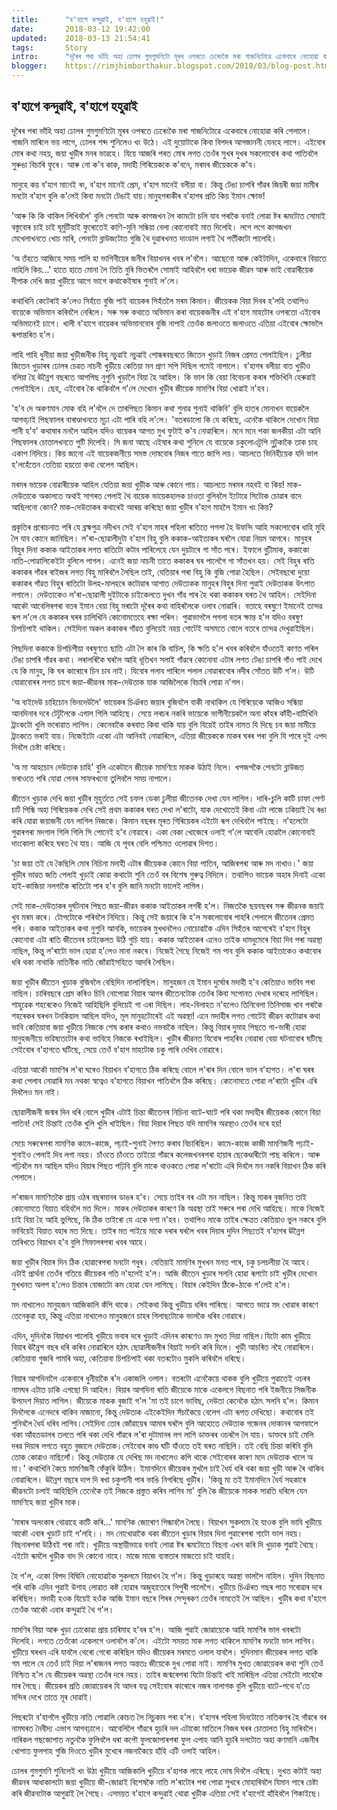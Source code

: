 ```yaml
---
title:		"ব'হাগে কন্দুৱাই, ব'হাগে হহুৱাই!"
date:		2018-03-12 19:42:00
updated:	2018-03-13 21:54:41
tags: 	    Story
intro:      "দূৰৈৰ পৰা ভাঁহি অহা ঢোলৰ গুমগুমণিটো মূৰৰ ওপৰতে ঢেৰেংকৈ মৰা গাজনিটোৱে একেবাৰে নোহোৱা কৰি পেলালে।"
blogger:	https://rimjhimborthakur.blogspot.com/2018/03/blog-post.html
---
```


## ব'হাগে কন্দুৱাই, ব'হাগে হহুৱাই

দূৰৈৰ পৰা ভাঁহি অহা ঢোলৰ গুমগুমণিটো মূৰৰ ওপৰতে ঢেৰেংকৈ মৰা গাজনিটোৱে একেবাৰে নোহোৱা কৰি পেলালে। গাজনি মাৰিলে ভয় লাগে, ঢোলৰ শব্দ শুনিলেও খং উঠে। এই  দুয়োটাকে কিবা বিপদৰ আগজাননী যেনহে লাগে। এইবোৰ মোৰ কথা নহয়, জয়া খুড়ীৰ মনৰ ভাৱহে। যিয়ে আজৰি পৰত মোৰ লগত তেওঁৰ সুখৰ দুখৰ সকলোবোৰ কথা পাতিবলৈ সুৰুঙা বিচাৰি ফুৰে। আৰু নো ক'ব কাক, মদাহী গিৰিয়েককে ক'বনে, মৰমৰ জীয়েককে ক'ব।

 মানুহে কয় ব'হাগ মানেই ৰং, ব'হাগ মানেই প্ৰেম, ব'হাগ মানেই বলীয়া বা। কিন্তু টেঙা চাপৰি গাঁৱৰ জিয়ৰী জয়া মামীৰ মনটো ব'হাগ বুলি ক'লেই কিবা মনটো টেঙাই যায়।মানুহগৰাকীৰ  ব'হাগৰ প্ৰতি কিয় ইমান ক্ষোভ!

'আৰু কি কি থাকিল লিখিবলৈ' বুলি পেনটো আৰু কাগজখন লৈ কামটো চলি যাব পৰাকৈ বনাই লোৱা ষ্টৰ ৰূমটোত সোমাই বস্তুবোৰ চাই চাই ঘূৰ্মুটিয়াই ফুৰোতেই কাণি-মুনি সন্ধিয়া বেলা কোনোবাই মাত দিলেহি। লগে লগে কাগজখন মেখেলাখনতে খোচ মাৰি, পেনটো ব্লাউজটোত গুজি থৈ দুৱাৰখনত দাংডাল লগাই থৈ পৰ্তীকটো পালেহি। 

'অ তঁহতে আজিহে সময় পালি হা ভাগিনীয়েৰ জনীৰ বিয়াখনৰ খবৰ ল'বলৈ। আছেনো আৰু কেইটাদিন, একেবাৰে বিয়াতে নাহিলি কিয়...' হাতে হাতে মোনা লৈ তিতি বুৰি ভিতৰলৈ সোমাই আহিবলৈ ধৰা ভায়েক জীৱন আৰু ভাই বোৱাৰীয়েক দীপাক দেখি জয়া খুড়ীয়ে আগে ভাগে কথাকেইষাৰ শুনাই ল'লে।

কথাখিনি কেটেৰাই ক'লেও সিহঁতে বুজি পাই বায়েকৰ সিহঁতলৈ মৰম কিমান। জীয়েকক বিয়া দিবৰ হ'লহি তথাপিও বায়েকে অভিমান কৰিবলৈ নেৰিলে। সৰু সৰু কথাতে অভিমান কৰা বায়েকজনীৰ এই ব'হাগ মাহটোৰ ওপৰতো এইবোৰ অভিমানেই চাগে। খালী ব'হাগে বায়েকৰ অভিমানবোৰ বুজি নাপাই তেওঁক জলাওতে জলাওতে এতিয়া এইবোৰ ক্ষোভলৈ ৰূপান্তৰিত হ'ল।

লাহি পাহি ধুনীয়া জয়া খুড়ীজনীক বিহু নচুৱাই নচুৱাই  পোন্ধৰবছৰতে জিতেন খুড়াই নিজৰ প্ৰেমত পেলাইছিল। ঢুলীয়া জিতেন খুড়াৰৰ ঢোলৰ চেৱত নাচনী খুড়ীয়ে কেতিয়া মন প্ৰাণ সপি দিছিল গমেই নাপালে। ব'হাগৰ বলীয়া বাত খুড়ীও বলিয়া  হৈ ঊন্নৈশ বছৰতে আগপিছ নুগুনি খুড়ালৈ বিয়া হৈ আহিল। কি ভাল কি বেয়া বিবেচনা কৰাৰ শক্তিখিনি হেৰুৱাই পেলাইছিল। ছেহ, এইবোৰ কৈ থাকিবলৈ গ'লে দেখোন খুড়ীৰ জীয়েক মামণিৰ বিয়া খোৱাই ন'হব।

'হ'ব দে অকণমান মোক বহি ল'বলৈ দে তাৰপিছত কিমান কথা শুনাৱ শুনাই থাকিবি' বুলি হাতৰ মোনাখন বায়েকলৈ আগবঢ়াই পিছফালৰ বাৰাণ্ডাখনতে মূঢ়া এটা পাৰি বহি ল'লে। 'বতৰডালো কি যে কৰিছে, এনেকৈ থাকিলে দেখোন বিয়া পানী হ'ব' কথাষাৰ মনলৈ আহিল যদিও বায়েকৰ আগত মুখ ফুটাই ক'ব নোৱাৰিলে। মনে মনে পকা জলকীয়া এটা আনি পিছফালৰ চোতালখনতে পুটি দিলেহি। সি জনা আছে এইষাৰ কথা শুনিলে যে বায়েকে চকুলোএটুপি নুটুকাকৈ তাক চাহ একাপ নিদিয়ে। কিয় জানো এই বায়েকজনীয়ে সমস্ত দোষবোৰ নিজৰ গাতে জাপি লয়। আচলতে ভিনিহীয়েক যদি ভাল হ'লহেঁতেন তেতিয়া হয়তো কথা বেলেগ আছিল।

মৰমৰ ভায়েক বোৱাৰীয়েক আহিল যেতিয়া জয়া খুড়ীক আৰু কোনে পায়। আচলতে মৰমৰ নহবই বা কিয়! মাক-দেউতাকে অকালতে অথাই সাগৰত পেলাই থৈ বায়েক ভায়েকহালক চাওতা বুলিবলৈ ইটোৱে সিটোক চোৱাৰ বাদে আছিলনো কোন? মাক-দেউতাকৰ কথাৰেই আৰম্ভ কৰিছো জয়া খুড়ীৰ ব'হাগ মাহলৈ ইমান খং কিয়?

প্ৰকৃতিৰ প্ৰৰোচনাত পৰি যে ব্ৰহ্মপুত্ৰ নদীখন সেই ব'হাগ মাহৰ পহিলা ৰাতিতে পগলা হৈ উফন্দি আহি সকলোবোৰ ধাহি মুহি লৈ যাব কোনে জানিছিল। ল'ৰা-ছোৱালীদুটা ব'হাগ বিহু বুলি ককাক-আইতাকৰ ঘৰলৈ যোৱা নিয়ম আগৰে। মানুহৰ বিহুৰ দিনা ককাক আইতাকৰ লগত ৰাতিটো কটাব পাৰিলেহে যেন দুয়টাৰে গা সাঁত পৰে। ইফালে বুঢ়ীমাক, ককাকো নাতি-পোৱালিকেইটা বুলিলে পাগল। এনেই জয়া নাচনী তাতে ককাকৰ ঘৰ পালেগৈ গা সাঁতখন হয়। সেই বিহুৰ ৰাতি ককাকৰ গাঁৱৰ ৰাইজৰ লগত বিহু মাৰিবলৈ লৈছিল তাই, যেতিয়াৰ পৰা বিহু কি বুজি পোৱা হৈছিল। সেইবছৰো দুয়ো ককাকৰ গাঁৱত বিহুৰ ৰাতিটো উলহ-মালহৰে কটোৱাৰ আশাত দেউতাকক মানুহৰ বিহুৰ দিনা পুৱাই দেউতাকক উৎপাত লগালে। দেউতাকেও ল'ৰা-ছোৱালী দুইটাকে চাইকেলতে দুখন গাঁৱ পাৰ হৈ থকা  ককাকৰ ঘৰত থৈ আহিল। সেইদিনা আকৌ আবেলিৰপৰা বতৰ ইমান বেয়া বিহু মৰাটো দূৰৈৰ কথা বাহিৰলৈকে ওলাব নোৱাৰি। বতাহে বৰষুণে ইমানেই তান্দৱ ৰূপ ল'লে যে ককাকৰ ঘৰৰ চালিখিনি কোনোমতেহে ৰক্ষা পৰিল। পুৱাভাগলৈ পগলা বতৰ ক্ষান্ত হ'ল যদিও বৰষুণ চিপচিপাই থাকিল। সেইদিনা অকল ককাকৰ গাঁৱত বুলিয়েই নহয় গোটেই অসমতে বোলে বতৰে তান্দৱ দেখুৱাইছিল।

পিছদিনা ককাকে চিপচিপীয়া বৰষুণতে ছাতি এটা লৈ কাৰ কি বাচিল, কি ক্ষতি হ'ল খবৰ কৰিবলৈ যাঁওতেই কাণত পৰিল টেঙা চাপৰি গাঁৱৰ কথা। লৰালৰিকৈ ঘৰলৈ আহি ধূতিখন সলাই গাঁৱৰে কোনোবা এটাৰ লগত টেঙা চাপৰি গাঁও পাই দেখে যে কি মানুহ, কি ঘৰ কাৰোৰে চিন চাব নাই। যিবোৰ পলাব পাৰিলে পলাল নোৱাৰাবোৰ নদীৰ সোঁতত উটি গ'ল। উটি যোৱাবোৰৰ লগত চাগে জয়া-জীৱনৰ মাক-দেউতাক যাক আজিলৈকে বিচাৰি পোৱা ন'গল।

'অ বাইদেউ চাহিচোন ভিনদেউলৈ' ভায়েকৰ চিঞঁৰত জয়াৰ বুজিবলৈ বাকী নাথাকিল যে গিৰিয়েকে আজিও সন্ধিয়া আনদিনাৰ দৰে টেটুলৈকে এগাল গিলি আহিছে। সেয়ে লৰচৰ নকৰি ভায়েকে ভাগীনীয়েকলৈ অনা কাঁহৰ কাঁহী-বাটিখিনি ট্ৰাংকটো খুলি ভৰোৱাত লাগিল। কেনেবাকৈ কৰবাত কিবা থাকি যায় বুলি যিয়েই তাইৰ নামত যি দিছে চব জয়া মামীয়ে ট্ৰাংকতে ভৰাই যায়। নিজেইটো একো এটা আনিবই নোৱাৰিলে, এতিয়া জীয়েককে মাকৰ ঘৰৰ পৰা বুলি যি পাৰে দুই এপদ দিবলৈ চেষ্টা কৰিছে।

'অ মা আহচোন দেউতাক চাহি' বুলি একেটানে জীয়েক মামণিয়ে মাকক উঠাই নিলে। খপজপকৈ পেনটো ব্লাউজত ভৰাওতে পৰি যোৱা পেনৰ সাফৰখনো তুলিবলৈ সময় নাপালে।

জীতেন খুড়াক দেখি জয়া খুড়ীৰ মূহুৰ্ততে সেই চফল ডেকা ঢুলীয়া জীতেনক দেখা যেন লাগিল। দাৰি-চুলি কাটি চাফা পেণ্ট চাৰ্ট পিন্ধি অহা গিৰিয়েকক দেখি সেই প্ৰথম ককাকৰ ঘৰত দেখা ল'ৰাটো, যাক দেখোতেই কিবা এটা লাজে ঢকিয়াই থৈ ৰঙা কৰি যোৱা জয়াজনী যেন লাগিল নিজকে। কিমান বছৰৰ মূৰত গিৰিয়েকৰ এইটো ৰূপ দেখিবলৈ পাইছে। ন'হলেটো পুৱাৰপৰা মদগাল গিলি গিলি সি পোনেই হ'ব নোৱাৰে। একা বেকা খোজেৰে ওলাই গ'লে আবেলি হোৱালৈ কোনোবাই দাংকোলা কৰিহে ঘৰত থৈ যায়। আজি যে পূবৰ বেলি পশ্চিমত ওলোৱাৰ দিশত।

'চা জয়া তই যে কৈছিলি মোৰ নিচিনা মদাহী এটাৰ জীয়েকক কোনে বিয়া পাতিব, আজিৰপৰা আৰু মদ নাখাও।' জয়া খুড়ীৰ ভাৱত জতি পেলাই খুড়াই কোৱা কথাটো শুনি তেওঁ বৰ বিশেষ গুৰুত্ব নিদিলে। তথাপিও ভায়েক অহাৰ দিনাই একো হাই-কাজিয়া নলগাকৈ ৰাতিটো পাৰ হ'ব বুলি জানি মনটো ভালেই লাগিল।

সেই মাক-দেউতাকৰ দুৰ্ঘটনাৰ পিছত জয়া-জীৱন ককাক আইতাকৰ লগৰী হ'ল। নিজতকৈ ছয়বছৰৰ সৰু জীৱনক জয়াই খুব মৰম কৰে। টোপটোকে পৰিবলৈ নিদিয়ে। কিন্তু সেই জয়াৰে কি হ'ল সকলোবোৰ পাহৰি পেলালে জীতেনৰ প্ৰেমত পৰি। ককাক আইতাকৰ কথা নুশুনি আনকি, ভায়েকৰ মুখখনলৈও নোচোৱাকৈ এদিন সিহঁতৰ আগেৰেই ব'হাগ বিহুৰ কোনোবা এটা ৰাতি জীতেনৰ চাইকেলত উঠি গুচি যায়। ককাক আইতাকৰ এনেও তাইক ধামধুমেৰে বিয়া দিব পৰা অৱস্থা নাছিল, কিন্তু ল'ৰাটো ভাল হোৱা হ'লেও মানা নকৰে। নিজেই গৈছে নিজেই গম পাব বুলি ককাক আইতাকেও কথাবোৰ ধৰি থকা নাথাকি নাতিনীক নাতি জোঁৱাইসহিতে আদৰি লৈছিল।

জয়া খুড়ীৰ জীতেন খুড়াক বুজিবলৈ বেছিদিন নালাগিছিল। মানুহজন যে ইমান দুৰ্ঘোৰ মদাহী হ'ব কেতিয়াও ভাবিব পৰা নাছিল। চাৰিবছৰে প্ৰেম কৰিও চিনি নোপোৱা বিয়াৰ আগৰ জীতেনটোক তেওঁৰ কিবা সপোনত দেখাৰ দৰেহে লাগিছিল। শাহুৱেক শহৰেকেও নিজেই আহিছিলি বুলিয়েই গা এৰা দিছিল। লাহ-বিলাহত ন'হলেও তিনিবেলা তিনিসাজ খাব পৰাকৈ শহৰেকৰ ঘৰখন টনকিয়াল আছিল যদিও, মূল মানুহটোৰেই এই অৱস্থা! এনে মদাহীৰ লগত গোটেই জীৱন কটোৱাৰ কথা ভাবি কেতিয়াবা জয়া খুড়ীয়ে নিজকে শেষ কৰাৰ কথাও নভবাকৈ নাছিল। কিন্তু বিয়াৰ দুমাহ পিছতে গা-ভাৰী হোৱা মানুহজনীয়ে ভৱিষ্যতটোৰ কথা ভাবিহে নিজকে ৰখাইছিল। খুড়ীৰ জীৱনত যিবোৰ পাহৰিব নোৱাৰা বেয়া ঘটনাবোৰ ঘটিছে সেইবোৰ ব'হাগতে ঘটিছে, সেয়ে তেওঁ ব'হাগ মাহটোক চকু পাৰি দেখিব নোৱাৰে। 

এতিয়া আকৌ মামণিৰ ল'ৰা ঘৰেও বিয়াখন ব'হাগতে ঠিক কৰিছে বোলে ল'ৰাৰ দিন বোলে  ভাল ব'হাগত। ল'ৰা ঘৰৰ কথা পেলাব নোৱাৰি মন নথকা স্বত্বেও ব'হাগতে বিয়াখন পাতিবলৈ ঠিক কৰিছে। কোনোমতে পোৱা ল'ৰাটো খুড়ীৰ এৰি দিবলৈও মন নাই।

ছোৱালীজনী জন্মৰ দিন ধৰি বোলে খুড়ীৰ এটাই চিন্তা জীতেনৰ নিচিনা বাটে-ঘাটে পৰি থকা মদাহীৰ জীয়েকক কোনে বিয়া পাতিব! সেই চিন্তাই তেওঁক খুলি খুলি খাইছিল। বিয়া দিয়াৰ পিছত যদি মামণিৰ অৱস্থাও তেওঁৰ দৰে হয়!

সেয়ে সৰুৰেপৰা মামণিক কামে-কাজে, পঢ়াই-শুনাই পৈণত কৰাব বিচাৰিছিল। কামে-কাজে কাজী মামণিজনী পঢ়াই-শুনাইও পেলাই দিব লগা নহয়। চাঁওতে চাঁওতে তাইয়ো গাঁৱৰে কলেজখনৰপৰা হায়াৰ ছেকেণ্ডাৰীটো পাছ কৰিলে। আৰু পঢ়িবলৈ মন আছিল যদিও বিয়াৰ পিছত পঢ়িবি বুলি মাকে থাওকতে পোৱা ল'ৰাটো এৰি দিবলৈ মন নকৰি বিয়াখন ঠিক কৰি পেলালে।

ল'ৰাজন মামণিতকৈ প্ৰায় ওঠৰ বছৰমানৰ ডাঙৰ হ'ব। সেয়ে তাইৰ বৰ এটা মন নাছিল। কিন্তু মাকৰ বুজনিত তাই কোনোমতে বিয়াত বহিবলৈ মত দিলে। মাকৰ দেউতাকৰ কাৰণে কি অৱস্থা তাই সৰুৰে পৰা দেখি আহিছে। মাকে নিজেই চাই বিয়া হৈ আহি ভুগিছে, কি ঠিক তাইৰো যে একে দশা ন'হব। তথাপিও মাকে তাইৰ ক্ষেত্ৰত কেতিয়াও ভুল নকৰে বুলি ভাবিয়েই বিয়াত বহাৰ মত দিছে। তাইৰ মত পাইয়ে মাকে দৰাৰ ঘৰলৈ খবৰ দিয়াৰ দুদিন পিছতেই ব'হাগৰ ঊন্নৈশ তাৰিখতে বিয়াখন হ'ব বুলি সিফালৰপৰা খবৰ আহে।

জয়া খুড়ীৰ বিয়াৰ দিন ঠিক হোৱাৰেপৰা মনটো গধুৰ। যেতিয়াই মামণিৰ মুখখন মনত পৰে, চকু চলচলীয়া হৈ আহে। এটাই প্ৰাৰ্থনা তেওঁৰ গতিয়ে জীয়েকৰ গতি ন'হলেই হ'ল। আজি জীতেন খুড়াৰ সলনি হোৱা ৰূপটো চাই খুড়ীৰ দেখোন মুখখনত অলপ হ'লেও চিন্তাৰ বোজাটো কম হোৱা যেন লাগিছে। বিয়াৰ কেইদিন ঠিকে-ঠাকে গ'লেই হ'ল। 

মদ নাখালেও মানুহজন আজিকালি কঁপি থাকে। সেইকথা কিন্তু খুড়ীয়ে ধৰিব পাৰিছে। আগতে ভাৱে মদ খোৱাৰ কাৰণে তেনেকুৱা হয়, কিন্তু এতিয়া নাখালেও মানুহজনে চাহৰ গিলাছটোকে ভালকৈ ধৰিব নোৱাৰে।

এদিন, দুদিনকৈ বিয়াখন পালেহি খুড়ীয়ে ভবাৰ দৰে খুড়াই এদিনৰ কাৰণেও মদ মুখত দিয়া নাছিল।যিটো কাম খুড়ীয়ে বিয়াৰ ঊন্নৈশ বছৰ ধৰি কৰিব নোৱাৰিলে হঠাৎ ছোৱালীজনীৰ বিয়াই সলনি কৰি দিলে। খুড়ী আচৰিত নহৈ নোৱাৰিলে। কেতিয়াবা গুজৰি গামৰি অহা, কেতিয়াবা চিপচিপাই থকা বতৰটোও মুকলি কৰিবলৈ ধৰিছে। 

বিয়াৰ আগদিনালৈ একেবাৰে ধুনীয়াকৈ ৰ'দ একাজলি ওলাল। বতৰটো এনেকৈয়ে থাকক বুলি খুড়ীয়ে পুৱাতেই ওচৰৰ নামঘৰ এটাত চাকি এগছো দি আহিল। বিয়াৰ আগদিনা ৰাতি জীয়েকে মাকে একেলগে বিছনাত পৰি ইজনীয়ে সিজনীক উপদেশ দিয়াত লাগিল। জীয়েকে মাকক বুজাই গ'ল 'মা তই চাগে ভাবিছ, দেউতা কেনেকৈ হঠাৎ সলনি হ'ল। কিমান দিনলৈকে এনেদৰে থাকিব নাজানো, কিন্তু দেউতাক এইকেইদিন সঁচাকৈয়ে বেলেগ এটা ৰূপত দেখিছো। কথাবোৰ তই শুনিবলৈ ধৈৰ্য ধৰিব লাগিব।সেইদিনা তোৰ জোঁৱায়েৰ আমাৰ ঘৰলৈ বুলি আহোতে দেউতাক গজেনৰ দোকানৰ আগফালে থকা আঁহতডালৰ তলতে পৰি থকা দেখি গাঁৱৰে ল'ৰা দুটামানৰ লগ লাগি ডাক্তৰৰ ওচৰলৈ লৈ যায়। ডাক্তৰে চাই মেলি দৰৱ দিয়াৰ লগতে বহুত বুজালে দেউতাক।সেইবোৰ কাণ্ড ঘটি যাঁওতে তই ঘৰত নাছিলি। তই বেছি চিন্তা কৰিবি বুলি তোক কোৱাও নাছিলোঁ। কিন্তু দেউতাক যে দেখিছ মদ নাখালেও কপি থাকে সেইবোৰৰ কাৰণ মদে দেউতাক খালে অ মা।' কথাখিনি কৈয়ে মামণিজনী ফেঁকুৰি উঠিল। ইমানদিনে জীয়েকৰ মুখলৈ চাই ধৈৰ্য ধৰি থকা জয়া খুড়ী আৰু ৰৈ থাকিব নোৱাৰিলে। ঊন্নৈশ বছৰে দাপ দি ৰখা চকুপানী পাৰ ভাঙি নিগৰিছে খুড়ীৰ। 'কিন্তু মা তই ইমানদিনে ধৈৰ্য সহকাৰে জীৱনটো চলাই আহিছিলি তেনেকৈ তই নিজকে প্ৰস্তুত কৰিব লাগিব মা' বুলি কৈ জীয়েকে মাকক সাৱতি ধৰিলে যেন মামণিহে জয়া খুড়ীৰ মাক।

'মাৰাৰ অলংকাৰ থোৱাহে কাটি কৰি...' মামণিক জোৰোণ পিন্ধাবলৈ লৈছে। বিয়াখন সুকলমে হৈ যাওক বুলি ভাবি খুড়ীয়ে আকৌ এবাৰ খুড়াট চাই গ'লহি।। মদ নোখোৱাকৈ থকা জীতেন খুড়াৰ বিয়াৰ দিনা পুৱাৰেপৰা গাটো ভাল নহয়। বিছনাৰপৰা উঠিবই পৰা নাই। খুড়ীয়ে অস্থায়ীভাৱে বনাই লোৱা ষ্টৰ ৰূমটোতে বিছনা এখন  কৰি দি খুড়াক শুৱাই থৈছে। এইটো ৰূমলৈ খুড়ীক বাদ দি কোনো নাহে। মাজে মাজে ব্যস্ততাৰ মাজতো চাই যায়হি। 

হৈ গ'ল, একো বিপদ বিঘিনি নোহোৱাকৈ সুকলমে বিয়াখন হৈ গ'ল। কিন্তু খুড়াৰহে অৱস্থা ভাললৈ নাহিল। দুদিন বিছনাত পৰি থাকি এদিন পুৱাই উশাহ লোৱাত কষ্ট হোৱাৰ অজুহাতেৰে সিপুৰী পালেগৈ। খুড়ীয়ে চিঞঁৰত গছৰ পাত সৰোৱাৰ দৰে কৰিছিল। মদাহী হওক যিয়েই হওঁক আজি ইমান বছৰে শিৰৰ সেন্দুৰকণ তেওঁৰ নামতেই লৈ আছিল। খুড়ীৰ কথা ব'হাগে তেওঁক আকৌ এবাৰ কন্দুৱাই থৈ গ'ল।

মামণিৰ বিয়া আৰু খুড়া ঢোকোৱা প্ৰায় চাৰিমাহ হ'বৰ হ'ল। আজি পুৱাই জোৱায়েকে আহি মামণিৰ ভাল খবৰটো দিলেহি। লগতে তেওঁকো একেলগে ওলাবলৈ ক'লে। এইটো সময়ত মাক লগত থাকিলে মামণিৰ মনটো ভাল লাগিব। খুড়ীয়ে ঘৰখন এৰি যাবলৈ থেৰো গেৰো কৰিছিল যদিও জীয়েকৰ মৰমতে ওলাল যাবলৈ। দুদিনমান জীয়েকৰ লগত থাকি গম পালে যে তেওঁ চাই দিয়া ল'ৰাজনৰ লগত অন্ততঃ জীয়েকে দুখ পোৱা নাই। মামণিৰ মুখত জোৱায়েকৰ কথা শুনি তেওঁ নিশ্চিত হ'ল যে জীয়েকৰ অৱস্থা তেওঁৰ দৰে নহয়। তাইৰ জন্মৰেপৰা যিটো চিন্তাই খাই মাৰিছিল এতিয়া সেইটো লাহেকৈ মাৰ গৈছে। জীয়েকৰ প্ৰতি জোৱায়েকৰ যি আদৰ যত্ন সেইবোৰ কাৰোৰে নজৰ নালাগক বুলি খুড়ীয়ে বাটে-পথে য'তে মন্দিৰ দেখে তাতে মূৰ দোৱাই।

পিছৰটো ব'হাগলৈ খুড়ীয়ে নাতি পোৱালি কোচত লৈ নিচুকাব পৰা হ'ল। ব'হাগৰ পহিলা দিনটোতে নাতিকণৰ হৈ গাঁৱৰে বৰ নামঘৰত নৈবীদ্য এভাগ আগবঢ়ালে। আবেলিলৈ গাঁৱৰে হুচৰি দল এটাকো মাতিলে  নিজৰ ঘৰৰ চোতালত বিহু মাৰিবলৈ। নাৰিকল গছজোপাত নতুনকৈ ফুলিবলৈ ধৰা কপৌ ফুলজোপাৰপৰা ফুল এপাহ আনি হুচৰি দলটোত অহা কণমানি এজনীৰ খোপাত ফুলপাহ গুজি দিওতে খুড়ীৰ মুখেৰে নজনাকৈয়ে হাঁহি এটি ওলাই আহিল।

ঢোলৰ গুমগুমণি শুনিলেই খং উঠা খুড়ীয়ে আজিকালি খুড়ীয়ে ব'হাগক লাহে লাহে দোষ দিবলৈ এৰিছে। দুখত কটাই অহা জীৱনৰ আধাকালটো জয়া খুড়ীয়ে জী-জোৱাই বিশেষকৈ নাতি ল'ৰাটোৰ পৰা পোৱা সুখৰে মোহাৰিবলৈ যিমান পাৰে চেষ্টা কৰি জীৱনটোক আগুৱাই লৈ গৈছে। এসময়ত ব'হাগে কন্দুৱাই থোৱা খুড়ীক এতিয়া সেই ব'হাগেই হাঁহিবলৈ শিকাইছে। 
